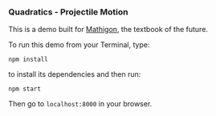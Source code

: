 ### Quadratics - Projectile Motion

This is a demo built for [Mathigon](https://mathigon.org/course/quadratics/introduction), the textbook of the future.

To run this demo from your Terminal, type:

```
npm install
```

to install its dependencies and then run:

```
npm start
```

Then go to `localhost:8000` in your browser.
